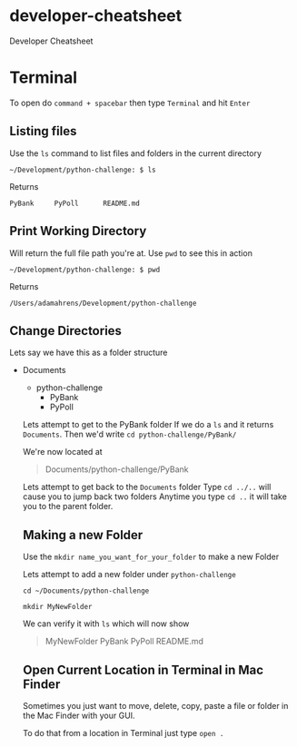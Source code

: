 # developer-cheatsheet
Developer Cheatsheet

# Terminal

To open do `command + spacebar` then type `Terminal` and hit `Enter`

## Listing files

Use the `ls` command to list files and folders in the current directory

```~/Development/python-challenge: $ ls```

Returns

`PyBank		PyPoll		README.md`

## Print Working Directory

Will return the full file path you're at. Use `pwd` to see this in action

```~/Development/python-challenge: $ pwd```

Returns

`/Users/adamahrens/Development/python-challenge`

## Change Directories

Lets say we have this as a folder structure

- Documents
  - python-challenge
    - PyBank
    - PyPoll
     
  Lets attempt to get to the PyBank folder
  If we do a `ls` and it returns `Documents`. Then we'd write `cd python-challenge/PyBank/`
  
  We're now located at
  > Documents/python-challenge/PyBank
  
  Lets attempt to get back to the `Documents` folder
  Type `cd ../..` will cause you to jump back two folders
  Anytime you type `cd ..` it will take you to the parent folder.
  
  ## Making a new Folder
  
  Use the `mkdir name_you_want_for_your_folder` to make a new Folder
  
  Lets attempt to add a new folder under `python-challenge`
  
  `cd ~/Documents/python-challenge`
  
  `mkdir MyNewFolder`
  
  We can verify it with `ls` which will now show
  > MyNewFolder	PyBank		PyPoll		README.md
  
  ## Open Current Location in Terminal in Mac Finder
  
  Sometimes you just want to move, delete, copy, paste a file or folder in the Mac Finder with your GUI.
  
  To do that from a location in Terminal just type `open .`
